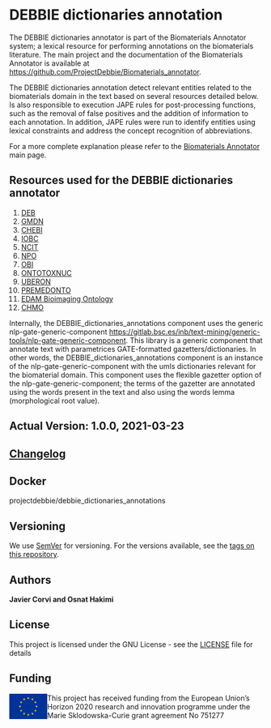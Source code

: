 # DEBBIE dictionaries annotation

The DEBBIE dictionaries annotator is part of the Biomaterials Annotator system; a lexical resource for performing annotations on the biomaterials literature. The main project and the documentation of the Biomaterials Annotator is available at https://github.com/ProjectDebbie/Biomaterials_annotator.

The DEBBIE dictionaries annotation detect relevant entities related to the biomaterials domain in the text based on several resources detailed below. Is also responsible to execution JAPE rules for post-processing functions, such as the removal of false positives and the addition of information to each annotation. In addition, JAPE rules were run to identify entities using lexical constraints and address the concept recognition of abbreviations.

For a more complete explanation please refer to the [Biomaterials Annotator](https://github.com/ProjectDebbie/Biomaterials_annotator) main page. 

## Resources used for the DEBBIE dictionaries annotator 

1. [DEB](https://bioportal.bioontology.org/ontologies/DEB)
2. [GMDN](https://www.gmdnagency.org/)
3. [CHEBI](https://bioportal.bioontology.org/ontologies/CHEBI)
4. [IOBC](https://bioportal.bioontology.org/ontologies/IOBC)
5. [NCIT](https://bioportal.bioontology.org/ontologies/NCIT)
6. [NPO](https://bioportal.bioontology.org/ontologies/NPO)
7. [OBI](https://bioportal.bioontology.org/ontologies/OBI)
8. [ONTOTOXNUC](https://bioportal.bioontology.org/ontologies/ONTOTOXNUC)
9. [UBERON](https://bioportal.bioontology.org/ontologies/UBERON)
10. [PREMEDONTO](https://bioportal.bioontology.org/ontologies/PREMEDONTO)
11. [EDAM Bioimaging Ontology](https://bioportal.bioontology.org/ontologies/EDAM-BIOIMAGING)
12. [CHMO](https://bioportal.bioontology.org/ontologies/CHMO)
 

Internally, the DEBBIE_dictionaries_annotations component uses the generic nlp-gate-generic-component https://gitlab.bsc.es/inb/text-mining/generic-tools/nlp-gate-generic-component. This library is a generic component that annotate text with parametrices GATE-formatted gazetters/dictionaries. In other words, the DEBBIE_dictionaries_annotations component is an instance of the nlp-gate-generic-component with the umls dictionaries relevant for the biomaterial domain. This component uses the flexible gazetter option of the nlp-gate-generic-component; the terms of the gazetter are annotated using the words present in the text and also using the words lemma (morphological root value).

## Actual Version: 1.0.0, 2021-03-23
## [Changelog](https://github.com/ProjectDebbie/DEBBIE_dictionaries_annotations/blob/main/CHANGELOG) 

## Docker

projectdebbie/debbie_dictionaries_annotations

## Versioning

We use [SemVer](http://semver.org/) for versioning. For the versions available, see the [tags on this repository](https://github.com/ProjectDebbie/DEBBIE_dictionaries_annotations/tags). 

## Authors

**Javier Corvi and Osnat Hakimi** 


## License

This project is licensed under the GNU License - see the [LICENSE](LICENSE) file for details



## Funding
<img align="left" width="75" height="50" src="eu_emblem.png"> This project has received funding from the European Union’s Horizon 2020 research and innovation programme under the Marie Sklodowska-Curie grant agreement No 751277
		
		

